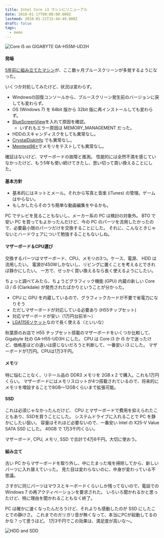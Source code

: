 ```yaml
---
title: Intel Core i3 マシンにリニューアル
date: 2010-01-17T00:00:00.000Z
lastmod: 2010-01-21T15:44:49.000Z
draft: false
tags:
  - memo
---
```


![Core i5 on GIGABYTE GA-H55M-UD2H](@/assets/flickr/4285365246.jpg "Core i5 on GIGABYTE GA-H55M-UD2H")

#### 発端

[5年前に組み立てたマシン](/posts/20050328/p01)が、ここ数ヶ月ブルースクリーンが多発するようになった。

いくつか対処してみたけど、状況は変わらず。

- Windowsの回復コンソールから、ブルースクリーン発生前のバージョンに戻しても変わらず。
- OS (Windows 7) を 64bit 版から 32bit 版に再インストールしても変わらず。
- [BlueScreenView](http://gigazine.net/index.php?/news/comments/20090813_bluescreenview/)を入れて原因を確認。
  - いずれもエラー原因は MEMORY_MANAGEMENT だった。
- HDDのスキャンディスクをしても異常なし。
- [CrystalDiskInfo](http://crystalmark.info/software/CrystalDiskInfo/) でも異常なし。
- [Memtest86+](http://www.memtest.org/)でメモリをテストしても異常なし。

確証はないけど、マザーボードの故障と推測。 性能的には全然不満を感じていなかったけど、もう5年も使い続けてきたし、思い切って買い換えることにした。

#### 基本方針

- 基本的にはネットとメール。それから写真と音楽 (iTunes) の管理。ゲームはやらない。
- もしかしたらそのうち簡単な動画編集をやるかも。

PC でテレビを見ることもないし、メーカー系の PC は検討の対象外。 BTO で安い PC を買ってもよかったんだけど、今の PC のパーツを流用したかったので、必要最小限のパーツだけを交換することにした。 それに、こんなときじゃないとハードウェアについて勉強することもないしね。

#### マザーボード＆CPU選び

交換するパーツはマザーボード、CPU、メモリの3つ。ケース、電源、 HDD は流用したい。 電源が450Wしかないし、リビングに置くことを考えるとできれば静かにしたい。 一方で、せっかく買い換えるなら長く使えるようにしたい。

ちょっと調べてみたら、ちょうどグラフィック機能 (GPU) 内蔵の新しい Core i3 / i5 (Clarkdale) が発売されたばかりということが分かった。

- CPU に GPU を内蔵しているので、グラフィックカードが不要で省電力になりそう
- ただしマザーボードが対応している必要あり (H55チップセット)
- 対応マザーボードが安い（1万円台前半〜）
- [LGA1156ソケット](http://ja.wikipedia.org/wiki/LGA_1156)なので長く使える（といいな）

秋葉原のお店で H55 チップセット搭載のマザーボードをいくつか比較して、Gigabyte 社の GA-H55-UD3H にした。 CPU は Core i3 か i5 かで迷ったけど、価格差ほどの違いは感じないだろうと判断して、一番安い i3 にした。 マザーボードが1万円。CPUは1万3千円。

#### メモリ

特に悩むことなく、リテール品の DDR3 メモリを 2GB x 2 で購入。これも1万円くらい。 マザーボードにはメモリスロットが4つ搭載されているので、将来的にメモリを増設することで8GB〜12GBくらいまで拡張可能。

#### SSD

これは必須じゃなかったんだけど、 CPU とマザーボードで費用を抑えられたこともあり、SSDを買うことにした。 システムドライブに入れることで PC を静かにしたい狙い。 容量はそれほど必要ないので、一番安い Intel の X25-V Value SATA SSD にした。 40GB で 1万3千円くらい。

マザーボード, CPU, メモリ, SSD で合計で4万6千円。大切に使おう。

#### 組み立て

古い PC からマザーボードを取り外し、中にたまった埃を掃除してから、新しいパーツに入れ替えていった。 見た目は変わらないのに、中身が変わっている不思議。

さすがに同じパーツはマウスとキーボードくらいしか残ってないので、電話での Windows 7 の再アクティベーションを要求された。 いろいろ聞かれるかと思ったけど、特に理由を聞かれることもなく終了。

PC は確かに速くなったんだろうけど、それよりも感動したのが SSD にしたことでの静けさ。 これまでのガリガリ音が無くなって、本当にPCが起動してるのかな？って思うほど。 1万3千円でこの効果は、満足度が高いな〜。

![HDD and SDD](@/assets/flickr/4285366992.jpg "HDD and SDD")
